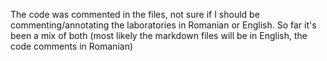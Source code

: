 The code was commented in the files, not sure if I should be commenting/annotating the laboratories in Romanian or English. So far it's been a mix of both (most likely the markdown files will be in English, the code comments in Romanian)